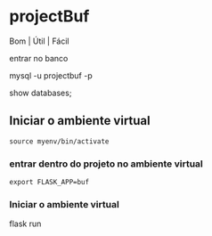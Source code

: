 # projectBuf

Bom | Útil | Fácil


 
 entrar no banco 
 
 mysql -u projectbuf -p
 
 show databases;

## Iniciar o ambiente virtual

    source myenv/bin/activate

### entrar dentro do projeto no ambiente virtual 

    export FLASK_APP=buf

### Iniciar o ambiente virtual

   flask run
